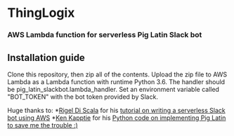 # ThingLogix
### AWS Lambda function for serverless Pig Latin Slack bot

## Installation guide
Clone this repository, then zip all of the contents. Upload the zip file to AWS Lambda as a Lambda function with runtime Python 3.6. The handler should be pig_latin_slackbot.lambda_handler. Set an environment variable called "BOT_TOKEN" with the bot token provided by Slack.

Huge thanks to:
*[Rigel Di Scala](https://chatbotslife.com/@zedr) for his [tutorial on writing a serverless Slack bot using AWS](https://chatbotslife.com/write-a-serverless-slack-chat-bot-using-aws-e2d2432c380e)
*[Ken Kapptie](https://gist.github.com/kappter) for his [Python code on implementing Pig Latin to save me the trouble :)](https://gist.github.com/kappter/9936137)

